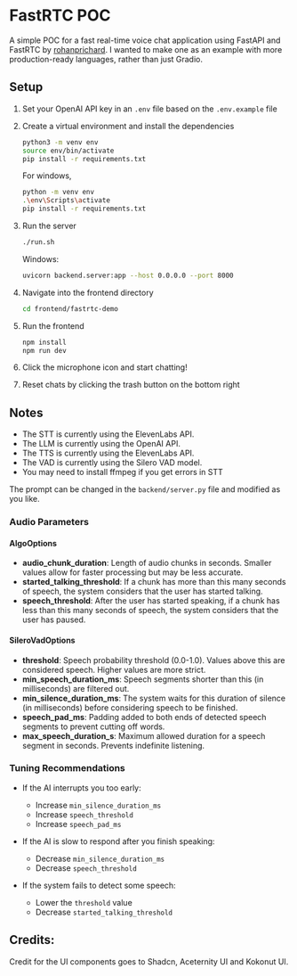 # FastRTC POC
A simple POC for a fast real-time voice chat application using FastAPI and FastRTC by [rohanprichard](https://github.com/rohanprichard). I wanted to make one as an example with more production-ready languages, rather than just Gradio.

## Setup
1. Set your OpenAI API key in an `.env` file based on the `.env.example` file
2. Create a virtual environment and install the dependencies
    ```bash
    python3 -m venv env
    source env/bin/activate
    pip install -r requirements.txt
    ```

    For windows, 
    ```bash
    python -m venv env
    .\env\Scripts\activate
    pip install -r requirements.txt
    ```


3. Run the server
    ```bash
    ./run.sh
    ```
    Windows: 
    ```bash
    uvicorn backend.server:app --host 0.0.0.0 --port 8000
    ```

4. Navigate into the frontend directory
    ```bash
    cd frontend/fastrtc-demo
    ```
    
5. Run the frontend
    ```bash
    npm install
    npm run dev
    ```
6. Click the microphone icon and start chatting!

7. Reset chats by clicking the trash button on the bottom right

## Notes
- The STT is currently using the ElevenLabs API.
- The LLM is currently using the OpenAI API.
- The TTS is currently using the ElevenLabs API.
- The VAD is currently using the Silero VAD model.
- You may need to install ffmpeg if you get errors in STT

The prompt can be changed in the `backend/server.py` file and modified as you like.

### Audio Parameters 

#### AlgoOptions

- **audio_chunk_duration**: Length of audio chunks in seconds. Smaller values allow for faster processing but may be less accurate.
- **started_talking_threshold**: If a chunk has more than this many seconds of speech, the system considers that the user has started talking.
- **speech_threshold**: After the user has started speaking, if a chunk has less than this many seconds of speech, the system considers that the user has paused.

#### SileroVadOptions

- **threshold**: Speech probability threshold (0.0-1.0). Values above this are considered speech. Higher values are more strict.
- **min_speech_duration_ms**: Speech segments shorter than this (in milliseconds) are filtered out.
- **min_silence_duration_ms**: The system waits for this duration of silence (in milliseconds) before considering speech to be finished.
- **speech_pad_ms**: Padding added to both ends of detected speech segments to prevent cutting off words.
- **max_speech_duration_s**: Maximum allowed duration for a speech segment in seconds. Prevents indefinite listening.

### Tuning Recommendations

- If the AI interrupts you too early:
  - Increase `min_silence_duration_ms`
  - Increase `speech_threshold`
  - Increase `speech_pad_ms`

- If the AI is slow to respond after you finish speaking:
  - Decrease `min_silence_duration_ms`
  - Decrease `speech_threshold`

- If the system fails to detect some speech:
  - Lower the `threshold` value
  - Decrease `started_talking_threshold`


## Credits:
Credit for the UI components goes to Shadcn, Aceternity UI and Kokonut UI.
